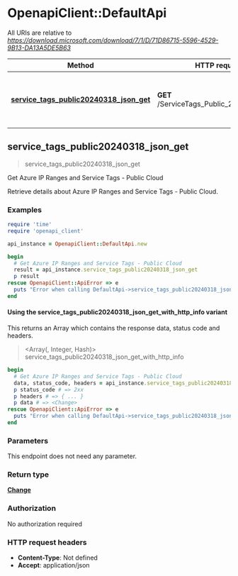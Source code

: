 # OpenapiClient::DefaultApi

All URIs are relative to *https://download.microsoft.com/download/7/1/D/71D86715-5596-4529-9B13-DA13A5DE5B63*

| Method | HTTP request | Description |
| ------ | ------------ | ----------- |
| [**service_tags_public20240318_json_get**](DefaultApi.md#service_tags_public20240318_json_get) | **GET** /ServiceTags_Public_20240318.json | Get Azure IP Ranges and Service Tags - Public Cloud |


## service_tags_public20240318_json_get

> <Change> service_tags_public20240318_json_get

Get Azure IP Ranges and Service Tags - Public Cloud

Retrieve details about Azure IP Ranges and Service Tags - Public Cloud.

### Examples

```ruby
require 'time'
require 'openapi_client'

api_instance = OpenapiClient::DefaultApi.new

begin
  # Get Azure IP Ranges and Service Tags - Public Cloud
  result = api_instance.service_tags_public20240318_json_get
  p result
rescue OpenapiClient::ApiError => e
  puts "Error when calling DefaultApi->service_tags_public20240318_json_get: #{e}"
end
```

#### Using the service_tags_public20240318_json_get_with_http_info variant

This returns an Array which contains the response data, status code and headers.

> <Array(<Change>, Integer, Hash)> service_tags_public20240318_json_get_with_http_info

```ruby
begin
  # Get Azure IP Ranges and Service Tags - Public Cloud
  data, status_code, headers = api_instance.service_tags_public20240318_json_get_with_http_info
  p status_code # => 2xx
  p headers # => { ... }
  p data # => <Change>
rescue OpenapiClient::ApiError => e
  puts "Error when calling DefaultApi->service_tags_public20240318_json_get_with_http_info: #{e}"
end
```

### Parameters

This endpoint does not need any parameter.

### Return type

[**Change**](Change.md)

### Authorization

No authorization required

### HTTP request headers

- **Content-Type**: Not defined
- **Accept**: application/json

